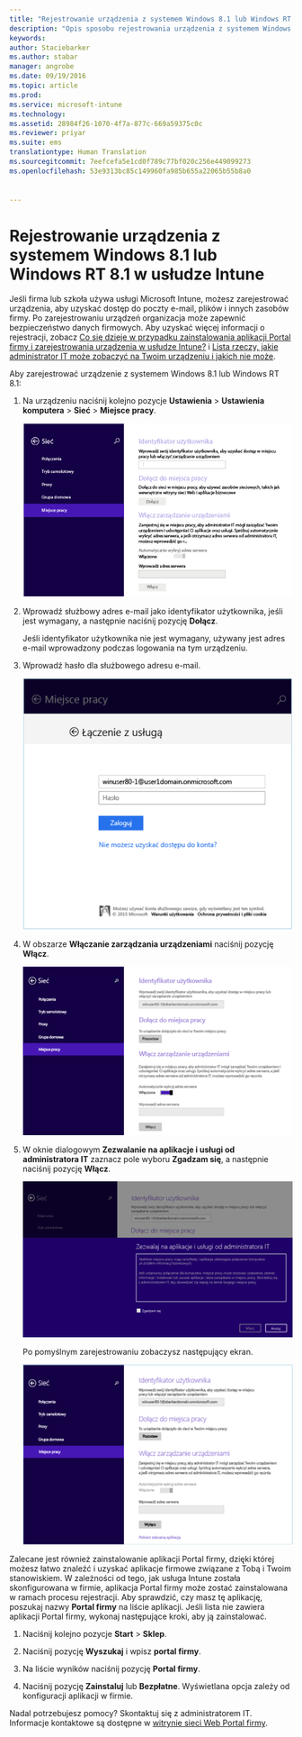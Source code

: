 ```yaml
---
title: "Rejestrowanie urządzenia z systemem Windows 8.1 lub Windows RT 8.1 | Microsoft Intune"
description: "Opis sposobu rejestrowania urządzenia z systemem Windows 8.1 lub Windows RT 8.1 w usłudze Intune"
keywords: 
author: Staciebarker
ms.author: stabar
manager: angrobe
ms.date: 09/19/2016
ms.topic: article
ms.prod: 
ms.service: microsoft-intune
ms.technology: 
ms.assetid: 28984f26-1070-4f7a-877c-669a59375c0c
ms.reviewer: priyar
ms.suite: ems
translationtype: Human Translation
ms.sourcegitcommit: 7eefcefa5e1cd0f789c77bf020c256e449099273
ms.openlocfilehash: 53e9313bc85c149960fa985b655a22065b55b8a0


---
```



# Rejestrowanie urządzenia z systemem Windows 8.1 lub Windows RT 8.1 w usłudze Intune

Jeśli firma lub szkoła używa usługi Microsoft Intune, możesz zarejestrować urządzenia, aby uzyskać dostęp do poczty e-mail, plików i innych zasobów firmy. Po zarejestrowaniu urządzeń organizacja może zapewnić bezpieczeństwo danych firmowych. Aby uzyskać więcej informacji o rejestracji, zobacz [Co się dzieje w przypadku zainstalowania aplikacji Portal firmy i zarejestrowania urządzenia w usłudze Intune?](what-happens-if-you-install-the-company-portal-app-and-enroll-your-device-in-intune-windows.md) i [Lista rzeczy, jakie administrator IT może zobaczyć na Twoim urządzeniu i jakich nie może](what-can-your-it-administrator-see-when-you-enroll-your-device-in-intune-windows.md).


Aby zarejestrować urządzenie z systemem Windows 8.1 lub Windows RT 8.1:

1.  Na urządzeniu naciśnij kolejno pozycje **Ustawienia** &gt; **Ustawienia komputera** &gt; **Sieć** &gt; **Miejsce pracy**.

    ![nav-to-workplace](./media/W81-1-workplacejoin.png)

2.  Wprowadź służbowy adres e-mail jako identyfikator użytkownika, jeśli jest wymagany, a następnie naciśnij pozycję **Dołącz**.

    Jeśli identyfikator użytkownika nie jest wymagany, używany jest adres e-mail wprowadzony podczas logowania na tym urządzeniu.

3.  Wprowadź hasło dla służbowego adresu e-mail.

    ![type-password](./media/W81-2-workplacesettings_signin.png)

4.  W obszarze **Włączanie zarządzania urządzeniami** naciśnij pozycję **Włącz**.

    ![turn-on-device-management](./media/W81-3-dev-mgt-turn-on.png)

5.  W oknie dialogowym **Zezwalanie na aplikacje i usługi od administratora IT** zaznacz pole wyboru **Zgadzam się**, a następnie naciśnij pozycję **Włącz**.

    ![turn-on-allow-apps-services](./media/W81-4-agree-allow-apps-services.png)

    Po pomyślnym zarejestrowaniu zobaczysz następujący ekran.

    ![enrollment-complete](./media/W81-5-enrolled-done.png)

Zalecane jest również zainstalowanie aplikacji Portal firmy, dzięki której możesz łatwo znaleźć i uzyskać aplikacje firmowe związane z Tobą i Twoim stanowiskiem. W zależności od tego, jak usługa Intune została skonfigurowana w firmie, aplikacja Portal firmy może zostać zainstalowana w ramach procesu rejestracji. Aby sprawdzić, czy masz tę aplikację, poszukaj nazwy **Portal firmy** na liście aplikacji. Jeśli lista nie zawiera aplikacji Portal firmy, wykonaj następujące kroki, aby ją zainstalować.

1.  Naciśnij kolejno pozycje **Start** &gt; **Sklep**.

2.  Naciśnij pozycję **Wyszukaj** i wpisz **portal firmy**.

3.  Na liście wyników naciśnij pozycję **Portal firmy**.

4.  Naciśnij pozycję **Zainstaluj** lub **Bezpłatne**. Wyświetlana opcja zależy od konfiguracji aplikacji w firmie.

Nadal potrzebujesz pomocy? Skontaktuj się z administratorem IT. Informacje kontaktowe są dostępne w [witrynie sieci Web Portal firmy](http://portal.manage.microsoft.com).



<!--HONumber=Oct16_HO2-->



